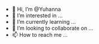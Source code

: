 - 👋 Hi, I’m @Yuhanna
- 👀 I’m interested in ...
- 🌱 I’m currently learning ...
- 💞️ I’m looking to collaborate on ...
- 📫 How to reach me ...

<!---
Yuhannatunes/Yuhannatunes is a ✨ special ✨ repository because its `README.md` (this file) appears on your GitHub profile.
You can click the Preview link to take a look at your changes.
--->
